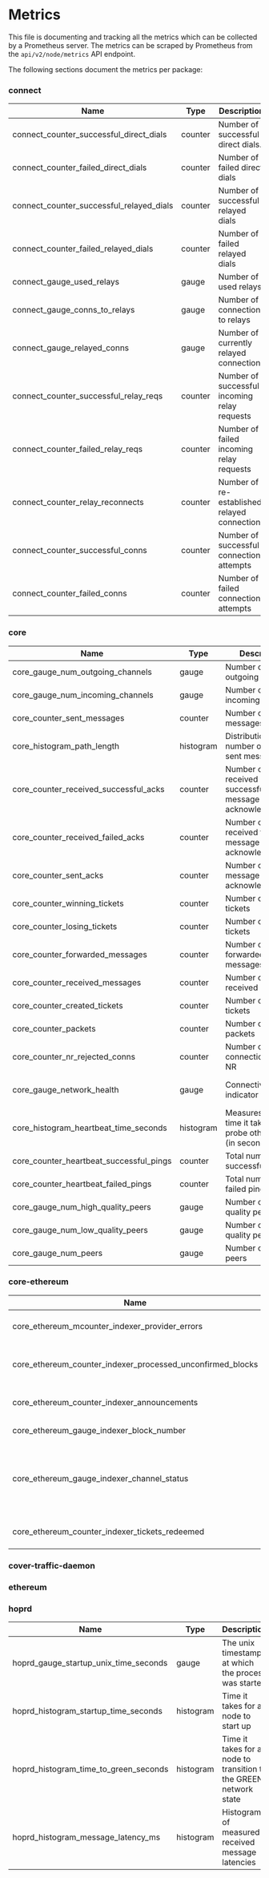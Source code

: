 # Metrics

This file is documenting and tracking all the metrics which can be collected
by a Prometheus server. The metrics can be scraped by Prometheus from
the `api/v2/node/metrics` API endpoint.

The following sections document the metrics per package:

### connect

| Name                                     | Type    | Description                                  | Note |
| ---------------------------------------- | ------- | -------------------------------------------- | :--- |
| connect_counter_successful_direct_dials  | counter | Number of successful direct dials.           |      |
| connect_counter_failed_direct_dials      | counter | Number of failed direct dials                |      |
| connect_counter_successful_relayed_dials | counter | Number of successful relayed dials           |      |
| connect_counter_failed_relayed_dials     | counter | Number of failed relayed dials               |      |
| connect_gauge_used_relays                | gauge   | Number of used relays                        |      |
| connect_gauge_conns_to_relays            | gauge   | Number of connections to relays              |      |
| connect_gauge_relayed_conns              | gauge   | Number of currently relayed connections      |      |
| connect_counter_successful_relay_reqs    | counter | Number of successful incoming relay requests |      |
| connect_counter_failed_relay_reqs        | counter | Number of failed incoming relay requests     |      |
| connect_counter_relay_reconnects         | counter | Number of re-established relayed connections |      |
| connect_counter_successful_conns         | counter | Number of successful connection attempts     |      |
| connect_counter_failed_conns             | counter | Number of failed connection attempts         |      |

### core

| Name                                    | Type      | Description                                                    | Note                   |
|-----------------------------------------|-----------|----------------------------------------------------------------|------------------------|
| core_gauge_num_outgoing_channels        | gauge     | Number of outgoing channels                                    |                        |
| core_gauge_num_incoming_channels        | gauge     | Number of incoming channels                                    |                        |
| core_counter_sent_messages              | counter   | Number of sent messages                                        |                        |
| core_histogram_path_length              | histogram | Distribution of number of hops of sent messages                | buckets: 0-4           |
| core_counter_received_successful_acks   | counter   | Number of received successful message acknowledgements         |                        |
| core_counter_received_failed_acks       | counter   | Number of received failed message acknowledgements             |                        |
| core_counter_sent_acks                  | counter   | Number of sent message acknowledgements                        |                        |
| core_counter_winning_tickets            | counter   | Number of winning tickets                                      |                        |
| core_counter_losing_tickets             | counter   | Number of losing tickets                                       |                        |
| core_counter_forwarded_messages         | counter   | Number of forwarded messages                                   |                        |
| core_counter_received_messages          | counter   | Number of received messages                                    |                        |
| core_counter_created_tickets            | counter   | Number of created tickets                                      |                        |
| core_counter_packets                    | counter   | Number of created packets                                      |                        |
| core_counter_nr_rejected_conns          | counter   | Number of rejected connections due to NR                       |                        |
| core_gauge_network_health               | gauge     | Connectivity health indicator                                  | 0 = UNKNOWN, 4 = GREEN |
| core_histogram_heartbeat_time_seconds   | histogram | Measures total time it takes to probe other nodes (in seconds) | unit: seconds          |
| core_counter_heartbeat_successful_pings | counter   | Total number of successful pings                               |                        |
| core_counter_heartbeat_failed_pings     | counter   | Total number of failed pings                                   |                        |
| core_gauge_num_high_quality_peers       | gauge     | Number of hiqh quality peers                                   | quality > 0.5          |
| core_gauge_num_low_quality_peers        | gauge     | Number of low quality peers                                    | quality <= 0.5         |
| core_gauge_num_peers                    | gauge     | Number of all peers                                            |                        |

### core-ethereum

| Name                                                       | Type          | Description                                 | Note                                                                |
|------------------------------------------------------------|---------------|---------------------------------------------|---------------------------------------------------------------------|
| core_ethereum_mcounter_indexer_provider_errors             | multi counter | Multicounter for provider errors in Indexer |                                                                     |
| core_ethereum_counter_indexer_processed_unconfirmed_blocks | counter       | Number of processed unconfirmed blocks      |                                                                     |
| core_ethereum_counter_indexer_announcements                | counter       | Number of processed announcements           |                                                                     |
| core_ethereum_gauge_indexer_block_number                   | gauge         | Current block number                        |                                                                     |
| core_ethereum_gauge_indexer_channel_status                 | multi gauge   | Status of different channels                | 0 = closed, 1 = waiting for commitment, 2 = open, 3 = pending close |
| core_ethereum_counter_indexer_tickets_redeemed             | counter       | Number of redeemed tickets                  |                                                                     |

### cover-traffic-daemon

### ethereum

### hoprd

| Name                                  | Type      | Description                                                       | Note                |
| ------------------------------------- | --------- | ----------------------------------------------------------------- | ------------------- |
| hoprd_gauge_startup_unix_time_seconds | gauge     | The unix timestamp at which the process was started               | seconds since Epoch |
| hoprd_histogram_startup_time_seconds  | histogram | Time it takes for a node to start up                              | unit: seconds       |
| hoprd_histogram_time_to_green_seconds | histogram | Time it takes for a node to transition to the GREEN network state | unit: seconds       |
| hoprd_histogram_message_latency_ms    | histogram | Histogram of measured received message latencies                  | unit: milliseconds  |
